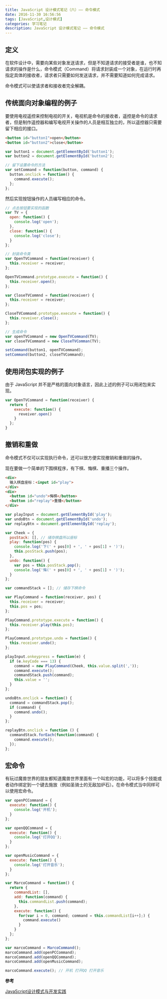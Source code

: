 ```yaml
---
title: JavaScript 设计模式笔记（六）—— 命令模式
date: 2016-11-30 16:56:56
tags: [JavaScript,设计模式]
categories: 学习笔记
description: JavaScript 设计模式笔记 —— 命令模式
---
```


## 定义

在软件设计中，需要向某些对象发送请求，但是不知道请求的接受者是谁，也不知请求的操作是什么，命令模式（Command）将请求封装成一个对象，在运行时再指定具体的接收者，请求者只需要如何发送请求，并不需要知道如何完成请求。

命令模式可以使请求者和接收者完全解耦。

## 传统面向对象编程的例子

要使用电视遥控来控制电视的开关，电视机是命令的接收者，遥控是命令的请求者，但是制作遥控器和编写电视开关操作的人员是相互独立的，所以遥控器只需要留下相应的接口。

```html
<button id="button1">open</button>
<button id="button2">close</button>
```

```javascript
var button1 = document.getElementById('button1');
var button2 = document.getElementById('button2');

// 留下设置命令的方法
var setCommand = function(button, command) {
  button.onclick = function() {
    command.execute();
  };
};
```

然后实现按钮操作的人员编写相应的命令。

```javascript
// 点击按钮要实现的函数
var TV = {
  open: function() {
    console.log('open');
  },
  close: function() {
    console.log('close');
  }
};

// 封装命令类
var OpenTVCommand = function(receiver) {
  this.receiver = receiver;
};

OpenTVCommand.prototype.execute = function() {
  this.receiver.open();
};

var CloseTVCommnd = function(receiver) {
  this.receiver = receiver;
};

CloseTVCommand.prototype.execute = function() {
  this.reveiver.close();
};

// 生成命令
var openTVCommand = new OpenTVCommand(TV);
var closeTVCommand = new CloseTVComman(TV);

setCommand(button1, openTVCommand);
setCommand(button2, closeTVCommand);
```

## 使用闭包实现的例子

由于 JavaScript 并不是严格的面向对象语言，因此上述的例子可以用闭包来实现。

```javascript
var OpenTVCommand = function(receiver) {
  return {
    execute: function() {
      reveiver.open()
    }
  };
}
```

## 撤销和重做

命令模式不仅可以实现执行命令，还可以很方便实现撤销和重做的操作。

现在要做一个简单的下围棋程序，有下棋、悔棋、重播三个操作。

```html
<div>
  输入棋盘座标：<input id="play">
</div>
<div>
  <button id="undo">悔棋</button>
  <button id="replay">重播</button>
</div>
```

```javascript
var playInput = document.getElementById('play');
var undoBtn = document.getElementById('undo');
var replayBtn = document.getElementById('replay');

var Cheek = {
  posStack: [], // 储存棋盘所以座标
  play: function(pos) {
    console.log('下(' + pos[0] + ', ' + pos[1] + ')');
    this.posStack.push(pos);
  },
  undo: function() {
    var pos = this.posStack.pop();
    console.log('悔(' + pos[0] + ', ' + pos[1] + ')');
  }
};

var commandStack = []; // 储存下棋命令

var PlayCommand = function(receiver, pos) {
  this.receiver = receiver;
  this.pos = pos;
};

PlayCommand.prototype.execute = function() {
  this.receiver.play(this.pos);
};

PlayCommand.prototype.undo = function() {
  this.receiver.undo();
};

playInput.onkeypress = function(e) {
  if (e.keyCode === 13) {
    command = new PlayCommand(Cheek, this.value.split(','));
    command.execute();
    commandStack.push(command);
    this.value = '';
  }
};

undoBtn.onclick = function() {
  command = commandStack.pop();
  if (command) {
    command.undo();
  }
};

replayBtn.onclick = function () {
  commandStack.forEach(function(command) {
    command.execute();
  });
};

```

## 宏命令

有玩过魔兽世界的朋友都知道魔兽世界里面有一个叫宏的功能，可以将多个技能或者动作绑定到一个键去施放（例如圣骑士的无敌加炉石）。在命令模式当中同样可以使用宏命令。

```javascript
var openPCCommand = {
  execute: function() {
    console.log('开机');
  }
};

var openQQCommand = {
  execute: function() {
    console.log('打开QQ');
  }
};

var openMusicCommand = {
  execute: function() {
    console.log('打开音乐');
  }
};

var MarcoCommand = function() {
  return {
    commandList: [],
    add: function(command) {
      this.commandList.push(command);
    },
    execute: function() {
      for(var i = 0, command; command = this.commandList[i++];) {
        command.execute()
      }
    }
  };
};

var marcoCommand = MarcoCommand();
marcoCommand.add(openPCCommand);
marcoCommand.add(openQQCommand);
marcoCommand.add(openMusicCommand);

marcoCommand.execute(); // 开机 打开QQ 打开音乐
```

**参考**

[JavaScript设计模式与开发实践](https://book.douban.com/subject/26382780/)